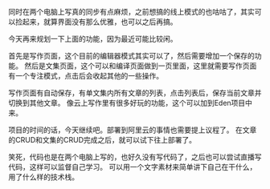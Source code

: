 同时在两个电脑上写真的同步有点麻烦，之前想搞的线上模式的也咕咕了，其实可以捡起来，就算界面没有那么优雅，也可以之后再搞。

今天再来规划一下上面的功能，因为最近可能比较闲。

首先是写作页面，这个目前的编辑器模式其实可以了，然后需要增加一个保存的功能。
然后是文集页面，这个可以和编译页面做到一页里面，这里就需要写作页面有一个专注模式，点击后会收起其他的一些操作。

写作页面有自动保存，有单文集内所有文章的列表，点击列表后，保存当前文章并切换到其他文章。
像云上写作里有很多好玩的功能，这个可以加到Eden项目中来。

项目的时间的话，今天继续吧。部署到阿里云的事情也需要提上议程了。
在文章的CRUD和文集的CRUD完成之后，就可以试下往上部署了。

笑死，代码也是在两个电脑上写的，也好久没有写代码了，之后也可以尝试直播写代码，这样可以监督自己学习。
可以用一个文字素材来简单讲下自己在干什么，用了什么样的技术栈。